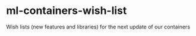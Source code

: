 # ml-containers-wish-list
Wish lists (new features and libraries) for the next update of our containers
